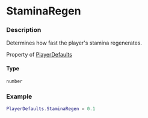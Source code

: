 # StaminaRegen

### Description

Determines how fast the player's stamina regenerates.

Property of [PlayerDefaults](/classes/PlayerDefaults/)

#### Type

`number`

### Example

```lua
PlayerDefaults.StaminaRegen = 0.1
```
